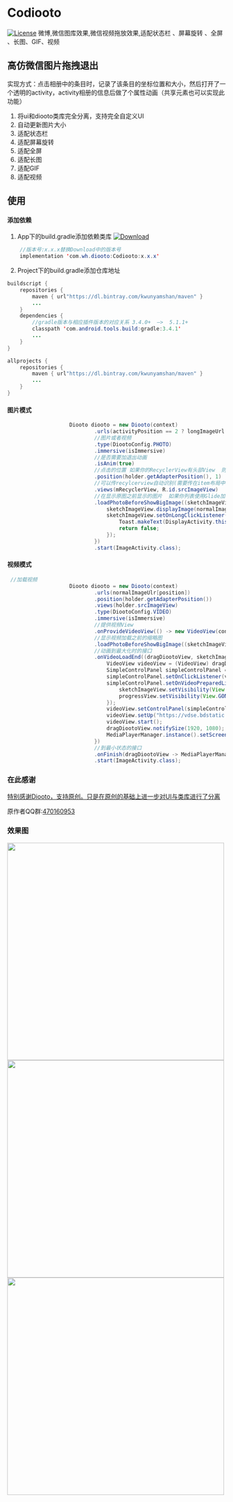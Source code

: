 # Codiooto
[![License](https://img.shields.io/badge/License%20-Apache%202-337ab7.svg)](https://www.apache.org/licenses/LICENSE-2.0)
微博,微信图库效果,微信视频拖放效果,适配状态栏 、屏幕旋转 、全屏 、长图、GIF、视频
## 高仿微信图片拖拽退出
实现方式：点击相册中的条目时，记录了该条目的坐标位置和大小，然后打开了一个透明的activity，activity相册的信息后做了个属性动画（共享元素也可以实现此功能）
1. 将ui和diooto类库完全分离，支持完全自定义UI
2. 自动更新图片大小
3. 适配状态栏
4. 适配屏幕旋转
5. 适配全屏
6. 适配长图
7. 适配GIF
8. 适配视频
## 使用
#### 添加依赖 
1. App下的build.gradle添加依赖类库  [ ![Download](https://api.bintray.com/packages/kwunyamshan/maven/Codiooto/images/download.svg) ](https://bintray.com/kwunyamshan/maven/Codiooto/_latestVersion)
```Java
    //版本号:x.x.x替换Download中的版本号
    implementation 'com.wh.diooto:Codiooto:x.x.x'
```
2. Project下的build.gradle添加仓库地址
```Java
buildscript {
    repositories {
        maven { url"https://dl.bintray.com/kwunyamshan/maven" }    
        ...
    }
    dependencies {
        //gradle版本与相应插件版本的对应关系 3.4.0+  —>  5.1.1+
        classpath 'com.android.tools.build:gradle:3.4.1'
        ...
    }
}

allprojects {
    repositories {
        maven { url"https://dl.bintray.com/kwunyamshan/maven" }
        ...
    }
}
```
#### 图片模式
```Java
                    Diooto diooto = new Diooto(context)
                            .urls(activityPosition == 2 ? longImageUrl : normalImageUlr)
                            //图片或者视频
                            .type(DiootoConfig.PHOTO)
                            .immersive(isImmersive)
                            //是否需要加退出动画
                            .isAnim(true)
                            //点击的位置 如果你的RecyclerView有头部View  则使用 .position(holder.getAdapterPosition(),headSize) headSize为头部布局数量
                            .position(holder.getAdapterPosition(), 1)
                            //可以传recylcerview自动识别(需要传在item布局中的viewId)  也可以手动传view数组
                            .views(mRecyclerView, R.id.srcImageView)
                            //在显示原图之前显示的图片  如果你列表使用Glide加载  这里也使用Glide加载
                            .loadPhotoBeforeShowBigImage((sketchImageView, position12) -> {
                                sketchImageView.displayImage(normalImageUlr[position]);
                                sketchImageView.setOnLongClickListener(v -> {
                                    Toast.makeText(DisplayActivity.this, "Long click", Toast.LENGTH_SHORT).show();
                                    return false;
                                });
                            })
                            .start(ImageActivity.class);
```
#### 视频模式
```Java
 //加载视频
                    Diooto diooto = new Diooto(context)
                            .urls(normalImageUlr[position])
                            .position(holder.getAdapterPosition())
                            .views(holder.srcImageView)
                            .type(DiootoConfig.VIDEO)
                            .immersive(isImmersive)
                            //提供视频View
                            .onProvideVideoView(() -> new VideoView(context))
                            //显示视频加载之前的缩略图
                            .loadPhotoBeforeShowBigImage((sketchImageView, position13) -> sketchImageView.displayImage(normalImageUlr[position]))
                            //动画到最大化时的接口
                            .onVideoLoadEnd((dragDiootoView, sketchImageView, progressView) -> {
                                VideoView videoView = (VideoView) dragDiootoView.getContentView();
                                SimpleControlPanel simpleControlPanel = new SimpleControlPanel(context);
                                simpleControlPanel.setOnClickListener(v -> dragDiootoView.backToMin());
                                simpleControlPanel.setOnVideoPreparedListener(() -> {
                                    sketchImageView.setVisibility(View.GONE);
                                    progressView.setVisibility(View.GONE);
                                });
                                videoView.setControlPanel(simpleControlPanel);
                                videoView.setUp("https://vdse.bdstatic.com//28df11aa5252020ace6fa4321f5a50e3.mp4?authorization=bce-auth-v1/fb297a5cc0fb434c971b8fa103e8dd7b/2017-05-11T09:02:31Z/-1//b3d16a3d534465108ca76bf89d90f86e5b1be6543119a9d864b6d3c315251725");
                                videoView.start();
                                dragDiootoView.notifySize(1920, 1080);
                                MediaPlayerManager.instance().setScreenScale(ScaleType.SCALE_CENTER_CROP);
                            })
                            //到最小状态的接口
                            .onFinish(dragDiootoView -> MediaPlayerManager.instance().releasePlayerAndView(context))
                            .start(ImageActivity.class);
```
### 在此感谢
  [特别感谢Diooto，支持原创。只是在原创的基础上进一步对UI与类库进行了分离](https://github.com/moyokoo/Diooto)
  
  原作者QQ群:[470160953](http://qm.qq.com/cgi-bin/qm/qr?k=PfTIlZp3p1_VBZwOMq_iFRBE6Xn89uz8)

### 效果图
  <img src="https://github.com/moyokoo/Media/blob/master/diooto1.gif?raw=true" height="500"/><img src="https://github.com/moyokoo/Media/blob/master/diooto2.gif?raw=true" height="500"/><img src="https://github.com/moyokoo/Media/blob/master/diooto3.gif?raw=true" height="500"/>